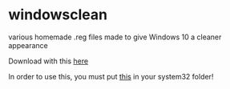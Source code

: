 # windowsclean
various homemade .reg files made to give Windows 10 a cleaner appearance

Download with this [here](https://github.com/EvantheGrump/windowsclean/releases/latest/download/wclean.exe)

In order to use this, you must put [this](https://github.com/EvantheGrump/windowsclean/releases/latest/download/blank.ico) in your system32 folder!

